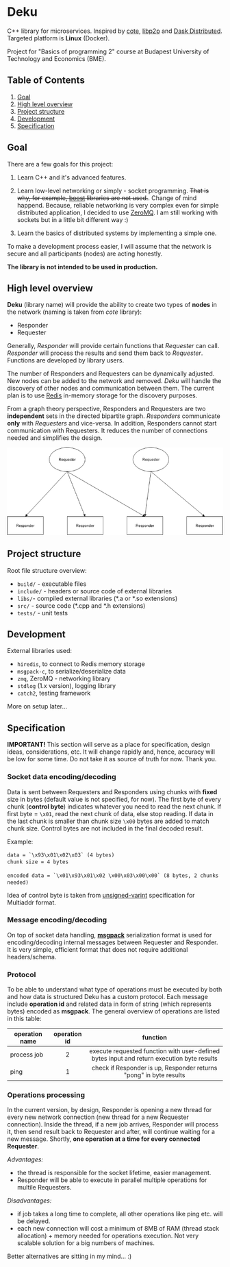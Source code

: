 # Deku

C++ library for microservices. Inspired by [cote](https://github.com/dashersw/cote), [libp2p](https://github.com/libp2p/specs) and [Dask Distributed](https://distributed.dask.org/en/latest/). Targeted platform is **Linux** (Docker).

Project for "Basics of programming 2" course at Budapest University of Technology and Economics (BME).

## Table of Contents

1. [Goal](#goal)
2. [High level overview](#hoverview)
3. [Project structure](#structure)
4. [Development](#dev)
5. [Specification](#spec)

## Goal

There are a few goals for this project:

1. Learn C++ and it's advanced features.

2. Learn low-level networking or simply - socket programming. ~~That is why, for example, [boost](https://www.boost.org) libraries are not used.~~. Change of mind happend. Because, reliable networking is very complex even for simple distributed application, I decided to use [ZeroMQ](https://zeromq.org). I am still working with sockets but in a little bit different way :)

3. Learn the basics of distributed systems by implementing a simple one.

To make a development process easier, I will assume that the network is secure and all participants (nodes) are acting honestly.

**The library is not intended to be used in production.**

<a name="hoverview"></a>

## High level overview

**Deku** (library name) will provide the ability to create two types of **nodes** in the network (naming is taken from *cote* library):

- Responder
- Requester

Generally, *Responder* will provide certain functions that *Requester* can call. *Responder* will process the results and send them back to *Requester*. Functions are developed by library users.

The number of Responders and Requesters can be dynamically adjusted. New nodes can be added to the network and removed. *Deku* will handle the discovery of other nodes and communication between them. The current plan is to use [Redis](https://redis.io) in-memory storage for the discovery purposes.

From a graph theory perspective, Responders and Requesters are two **independent** sets in the directed bipartite graph. *Responders* communicate **only** with *Requesters* and vice-versa. In addition, Responders cannot start communication with Requesters. It reduces the number of connections needed and simplifies the design.

![simple network diagram](high_overview.png)

<a name="structure"></a>

## Project structure

Root file structure overview:

- `build/` - executable files
- `include/` - headers or source code of external libraries
- `libs/`- compiled external libraries (*.a or *.so extensions)
- `src/` - source code (*.cpp and *.h extensions)
- `tests/` - unit tests

<a name="dev"></a>

## Development

External libraries used:

- `hiredis`, to connect to Redis memory storage
- `msgpack-c`, to serialize/deserialize data
- `zmq`, ZeroMQ - networking library
- `stdlog` (1.x version), logging library
- `catch2`, testing framework

More on setup later...

<a name="spec"></a>

## Specification

**IMPORTANT!** This section will serve as a place for specification, design ideas,
considerations, etc. It will change rapidly and, hence, accuracy will be low for some time. Do not take it as source of truth for now. Thank you.

### Socket data encoding/decoding

Data is sent between Requesters and Responders using chunks with **fixed** size in bytes (default value is not specified, for now).
The first byte of every chunk (**control byte**) indicates whatever you need to read the next chunk. If first byte = `\x01`, read the next chunk of data, else stop reading.
If data in the last chunk is smaller than chunk size `\x00` bytes are added to match chunk size. Control bytes are not included in the final decoded result.

Example:

```
data = `\x93\x01\x02\x03` (4 bytes)
chunk size = 4 bytes

encoded data = `\x01\x93\x01\x02 \x00\x03\x00\x00` (8 bytes, 2 chunks needed)
```

Idea of control byte is taken from [unsigned-varint](https://github.com/multiformats/unsigned-varint#spec) specification for Multiaddr format.

### Message encoding/decoding

On top of socket data handling, [**msgpack**](https://msgpack.org) serialization format is used for encoding/decoding internal messages between Requester and Responder. It is very simple, efficient format that does not require additional headers/schema.

### Protocol

To be able to understand what type of operations must be executed by both and how data is structured Deku has a custom protocol. Each message include **operation id** and related data in form of string (which represents bytes) encoded as **msgpack**. The general overview of operations are listed in this table:

| operation name | operation id | function  |
| -------------- |:------------:|:---------:|
| process job    | 2          | execute requested function with user-defined bytes input and return execution byte results |
| ping           | 1          | check if Responder is up, Responder returns "pong" in byte results |

### Operations processing

In the current version, by design, Responder is opening a new thread for every new network connection (new thread for a new Requester connection). Inside the thread, if a new job arrives, Responder will process it, then send result back to Requester and after, will continue waiting for a new message. Shortly, **one operation at a time for every connected Requester**.

*Advantages:*

- the thread is responsible for the socket lifetime, easier management.
- Responder will be able to execute in parallel multiple operations for multile Requesters.

*Disadvantages:*

- if job takes a long time to complete, all other operations like ping etc. will be delayed.
- each new connection will cost a minimum of 8MB of RAM (thread stack allocation) + memory needed for operations execution. Not very scalable solution for a big numbers of machines.

Better alternatives are sitting in my mind... :)
